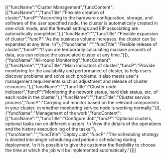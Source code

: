 [{"funcName":"Cluster Management","funcContent":[{"funcName":"","funcTitle":"Flexible creation of cluster","funcP":"According to the hardware configuration, storage, and software of the user specified node, the cluster is automatically created in one-click mode, and the firewall settings and EIP associating are automatically completed."},{"funcName":"","funcTitle":"Flexible expansion of cluster","funcP":"As the business volume increases, the cluster can be expanded at any time. \n"},{"funcName":"","funcTitle":"Flexible release of cluster","funcP":"If you are temporarily calculating massive amounts of data, you can release the associated cluster at any time."}]},{"funcName":"All-round Monitoring","funcContent":[{"funcName":"","funcTitle":"Main indicators of cluster","funcP":"Provide monitoring for the availability and performance of cluster, to help users discover problems and solve such problems. It also meets user's management requirements such as adjustment and release of cluster resources."},{"funcName":"","funcTitle":"Cluster node indicator","funcP":"Monitoring the network status, hard disk status, etc. of each node in the cluster."},{"funcName":"","funcTitle":"Cluster service process","funcP":"Carrying out monitor based on the relevant components in your cluster. \n whether monitoring service node is working normally."}]},{"funcName":"Management of the work","funcContent":[{"funcName":"","funcTitle":"Configure Job","funcP":"Optional clusters, optional tasks run on different clusters. \n View the details of the operations and the history execution log of the tasks."},{"funcName":"","funcTitle":"Deploy Job","funcP":"The scheduling strategy is divided into single scheduling and periodic scheduling during deployment. \n It is possible to give the customer the flexibility to choose the time at which the job will be implemented automatically."}]}]